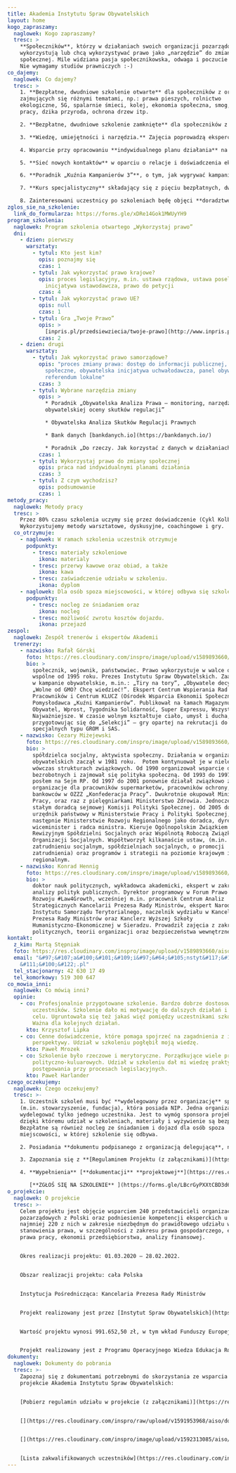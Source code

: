 ```yaml
---
title: Akademia Instytutu Spraw Obywatelskich
layout: home
kogo_zapraszamy:
  naglowek: Kogo zapraszamy?
  tresc: >
    **Społeczników**, którzy w działaniach swoich organizacji pozarządowych
    wykorzystują lub chcą wykorzystywać prawo jako „narzędzie” do zmiany
    społecznej. Mile widziana pasja społecznikowska, odwaga i poczucie humoru.
    Nie wymagamy studiów prawniczych :-)
co_dajemy:
  naglowek: Co dajemy?
  tresc: >
    1. **Bezpłatne, dwudniowe szkolenie otwarte** dla społeczników z organizacji
    zajmujących się różnymi tematami, np.: prawa pieszych, rolnictwo
    ekologiczne, 5G, spalarnie śmieci, kolej, ekonomia społeczna, smog, prawo
    pracy, dzika przyroda, ochrona drzew itp.

    2. **Bezpłatne, dwudniowe szkolenie zamknięte** dla społeczników z koalicji organizacji, która zajmuje się jednym tematem, np. Federacja Piesza Polska, Koalicja Żywa Ziemia, Kongres Ruchów Miejskich. Program szkolenia będzie dostosowany do potrzeb koalicji.

    3. **Wiedzę, umiejętności i narzędzia.** Zajęcia poprowadzą eksperci, społecznicy i decydenci z wieloletnim doświadczeniem w wykorzystywaniu prawa do zmiany społecznej.

    4. Wsparcie przy opracowaniu **indywidualnego planu działania** na rzecz zmiany społecznej, o którą walczy Twoja organizacja.

    5. **Sieć nowych kontaktów** w oparciu o relacje i doświadczenia ekspertów i uczestników szkoleń.

    6. **Poradnik „Kuźnia Kampanierów 3”**, o tym, jak wygrywać kampanie obywatelskie.

    7. **Kurs specjalistyczny** składający się z pięciu bezpłatnych, dwudniowych szkoleń. To propozycja dla najmocniej zaangażowanych uczestników szkoleń otwartych/zamkniętych. Wybrane tematy kursu: „Jak wygrywać kampanie obywatelskie?”, „Jak wykorzystać storytelling?”, „Wystąpienia publiczne”, „Jak wykorzystać media społecznościowe?”, „Jak prowadzić rzecznictwo?”, oraz wizyta studyjna w instytucji publicznej (ministerstwo/parlament).

    8. Zainteresowani uczestnicy po szkoleniach będę objęci **doradztwem specjalistycznym** (prawnym, marketingowym, podatkowym etc.). Konsultacje dopasowane będą do indywidualnych potrzeb uczestników w formie osobistej / e-mailowej / telefonicznej / za pomocą komunikatorów np. Skype, Zoom.
zglos_sie_na_szkolenie:
  link_do_formularza: https://forms.gle/xDRe14Gok1MWUyYH9
program_szkolenia:
  naglowek: Program szkolenia otwartego „Wykorzystaj prawo”
  dni:
    - dzien: pierwszy
      warsztaty:
        - tytul: Kto jest kim?
          opis: poznajmy się
          czas: 1
        - tytul: Jak wykorzystać prawo krajowe?
          opis: proces legislacyjny, m.in. ustawa rządowa, ustawa poselska, obywatelska
            inicjatywa ustawodawcza, prawo do petycji
          czas: 4
        - tytul: Jak wykorzystać prawo UE?
          opis: null
          czas: 1
        - tytul: Gra „Twoje Prawo”
          opis: >
            [inpris.pl/przedsiewziecia/twoje-prawo](http://www.inpris.pl/przedsiewziecia/twoje-prawo/)
          czas: 2
    - dzien: drugi
      warsztaty:
        - tytul: Jak wykorzystać prawo samorządowe?
          opis: "proces zmiany prawa: dostęp do informacji publicznej, konsultacje
            społeczne, obywatelska inicjatywa uchwałodawcza, panel obywatelski,
            referendum lokalne"
          czas: 3
        - tytul: Wybrane narzędzia zmiany
          opis: >
            * Poradnik „Obywatelska Analiza Prawa – monitoring, narzędzia, model
            obywatelskiej oceny skutków regulacji”

            * Obywatelska Analiza Skutków Regulacji Prawnych

            * Bank danych [bankdanych.io](https://bankdanych.io/)

            * Poradnik „Do rzeczy. Jak korzystać z danych w działaniach rzeczniczych?”
          czas: 1
        - tytul: Wykorzystaj prawo do zmiany społecznej
          opis: praca nad indywidualnymi planami działania
          czas: 3
        - tytul: Z czym wychodzisz?
          opis: podsumowanie
          czas: 1
metody_pracy:
  naglowek: Metody pracy
  tresc: >
    Przez 80% czasu szkolenia uczymy się przez doświadczenie (Cykl Kolba).
    Wykorzystujemy metody warsztatowe, dyskusyjne, coachingowe i gry.
  co_otrzymuje:
    - naglowek: W ramach szkolenia uczestnik otrzymuje
      podpunkty:
        - tresc: materiały szkoleniowe
          ikona: materialy
        - tresc: przerwy kawowe oraz obiad, a także
          ikona: kawa
        - tresc: zaświadczenie udziału w szkoleniu.
          ikona: dyplom
    - naglowek: Dla osób spoza miejscowości, w której odbywa się szkolenie, zapewniamy
      podpunkty:
        - tresc: nocleg ze śniadaniem oraz
          ikona: nocleg
        - tresc: możliwość zwrotu kosztów dojazdu.
          ikona: przejazd
zespol:
  naglowek: Zespół trenerów i ekspertów Akademii
  trenerzy:
    - nazwisko: Rafał Górski
      foto: https://res.cloudinary.com/inspro/image/upload/v1589893660/aiso/gorski.jpg
      bio: >
        społecznik, wojownik, państwowiec. Prawo wykorzystuje w walce o dobro
        wspólne od 1995 roku. Prezes Instytutu Spraw Obywatelskich. Zaangażowany
        w kampanie obywatelskie, m.in.: „Tiry na tory”, „Obywatele decydują” i
        „Wolne od GMO? Chcę wiedzieć!”. Ekspert Centrum Wspierania Rad
        Pracowników i Centrum KLUCZ (Ośrodek Wsparcia Ekonomii Społecznej).
        Pomysłodawca „Kuźni Kampanierów”. Publikował na łamach Magazynu
        Obywatel, Wprost, Tygodnika Solidarność, Super Expressu, Wszystko Co
        Najważniejsze. W czasie wolnym kształtuje ciało, umysł i ducha,
        przygotowując się do „Selekcji” – gry opartej na rekrutacji do jednostek
        specjalnych typu GROM i SAS.
    - nazwisko: Cezary Miżejewski
      foto: https://res.cloudinary.com/inspro/image/upload/v1589893660/aiso/mizejewski.jpg
      bio: >
        spółdzielca socjalny, aktywista społeczny. Działania w organizacjach
        obywatelskich zaczął w 1981 roku.  Potem kontynuował je w nielegalnych
        wówczas strukturach związkowych. Od 1990 organizował wsparcie dla
        bezrobotnych i zajmował się polityka społeczną. Od 1993 do 1997 był
        posłem na Sejm RP. Od 1997 do 2001 ponownie działał związkowo zakładając
        organizacje dla pracowników supermarketów, pracowników ochrony,
        bankowców w OZZZ „Konfederacja Pracy”. Dwukrotnie okupował Ministerstwo
        Pracy, oraz raz z pielęgniarkami Ministerstwo Zdrowia. Jednocześnie był
        stałym doradcą sejmowej Komisji Polityki Społecznej. Od 2005 do 2009
        urzędnik państwowy w Ministerstwie Pracy i Polityki Społecznej, a
        następnie Ministerstwie Rozwoju Regionalnego jako doradca, dyrektor,
        wiceminister i radca ministra. Kieruje Ogólnopolskim Związkiem
        Rewizyjnym Spółdzielni Socjalnych oraz Wspólnotą Roboczą Związków
        Organizacji Socjalnych. Współtworzył kilkanaście ustaw, (m.in. o
        zatrudnieniu socjalnym, spółdzielniach socjalnych, o promocji
        zatrudnienia) oraz programów i strategii na poziomie krajowym i
        regionalnym. 
    - nazwisko: Konrad Hennig
      foto: https://res.cloudinary.com/inspro/image/upload/v1589893660/aiso/hennig.jpg
      bio: >
        doktor nauk politycznych, wykładowca akademicki, ekspert w zakresie
        analizy polityk publicznych. Dyrektor programowy w Forum Prawo dla
        Rozwoju #Law4Growth, wcześniej m.in. pracownik Centrum Analiz
        Strategicznych Kancelarii Prezesa Rady Ministrów, ekspert Narodowego
        Instytutu Samorządu Terytorialnego, naczelnik wydziału w Kancelarii
        Prezesa Rady Ministrów oraz Kanclerz Wyższej Szkoły
        Humanistyczno-Ekonomicznej w Sieradzu. Prowadził zajęcia z zakresu nauk
        politycznych, teorii organizacji oraz bezpieczeństwa wewnętrznego.
kontakt:
  z_kim: Martą Stępniak
  foto: https://res.cloudinary.com/inspro/image/upload/v1589893660/aiso/marta-stepniak.jpg
  email: "&#97;&#107;a&#100;&#101;&#109;i&#97;&#64;&#105;nstyt&#117;&#116;.&#108;\
    &#111;&#100;&#122;.pl"
  tel_stacjonarny: 42 630 17 49
  tel_komorkowy: 519 300 647
co_mowia_inni:
  naglowek: Co mówią inni?
  opinie:
    - co: Profesjonalnie przygotowane szkolenie. Bardzo dobrze dostosowane do potrzeb
        uczestników. Szkolenie dało mi motywację do dalszych działań i poczucie
        celu. Ugruntowała się też jakaś więź pomiędzy uczestnikami szkolenia.
        Ważna dla kolejnych działań.
      kto: Krzysztof Lipka
    - co: Cenne doświadczenie, które pomaga spojrzeć na zagadnienia z innej
        perspektywy. Udział w szkoleniu pogłębił moją wiedzę.
      kto: Paweł Mrozek
    - co: Szkolenie było rzeczowe i merytoryczne. Porządkujące wiele procesów i spraw
        polityczno-kuluarowych. Udział w szkoleniu dał mi wiedzę praktyczną
        postępowania przy procesach legislacyjnych.
      kto: Paweł Harlander
czego_oczekujemy:
  naglowek: Czego oczekujemy?
  tresc: >-
    1. Uczestnik szkoleń musi być **wydelegowany przez organizację** społeczną
    (m.in. stowarzyszenie, fundacja), która posiada NIP. Jedna organizacja może
    wydelegować tylko jednego uczestnika. Jest to wymóg sponsora projektu,
    dzięki któremu udział w szkoleniach, materiały i wyżywienie są bezpłatne.
    Bezpłatne są również nocleg ze śniadaniem i dojazd dla osób spoza
    miejscowości, w której szkolenie się odbywa.

    2. Posiadania **dokumentu podpisanego z organizacją delegującą**, np. porozumienia wolontariackiego, umowy cywilno-prawnej, umowy o pracę lub potwierdzenia członkostwa.

    3. Zapoznania się z **[Regulaminem Projektu (z załącznikami)](https://res.cloudinary.com/inspro/raw/upload/v1594366268/aiso/regulamin_z_za%C5%82%C4%85cznikami.zip)** „Akademia Instytutu Spraw Obywatelskich” i respektowania postanowień tego Dokumentu.

    4. **Wypełnienia** [**dokumentacji** **projektowej**](https://res.cloudinary.com/inspro/raw/upload/v1594366110/aiso/dokumenty_przystapienia_do_projektu.zip), podpisania przez osoby uprawnione do reprezentacji i dostarczenia do nas.

       [**ZGŁOŚ SIĘ NA SZKOLENIE** ](https://forms.gle/LBcrGyPXXtCBD3d68)(formularz dotyczy wszystkich szkoleń, zarówno otwartych jak i zamkniętych)
o_projekcie:
  naglowek: O projekcie
  tresc: >-
    Celem projektu jest objęcie wsparciem 240 przedstawicieli organizacji
    pozarządowych z Polski oraz podniesienie kompetencji eksperckich u co
    najmniej 220 z nich w zakresie niezbędnym do prawidłowego udziału w procesie
    stanowienia prawa, w szczególności z zakresu prawa gospodarczego, ekonomii,
    prawa pracy, ekonomii przedsiębiorstwa, analizy finansowej.


    Okres realizacji projektu: 01.03.2020 – 28.02.2022.


    Obszar realizacji projektu: cała Polska


    Instytucja Pośrednicząca: Kancelaria Prezesa Rady Ministrów


    Projekt realizowany jest przez [Instytut Spraw Obywatelskich](https://instytutsprawobywatelskich.pl/) w partnerstwie z [Wspólnotą Roboczą Związków Organizacji Socjalnych WRZOS](http://www.wrzos.org.pl/). 


    Wartość projektu wynosi 991.652,50 zł, w tym wkład Funduszy Europejskich wynosi 835.764,23 zł.


    Projekt realizowany jest z Programu Operacyjnego Wiedza Edukacja Rozwój 2014-2020.
dokumenty:
  naglowek: Dokumenty do pobrania
  tresc: >-
    Zapoznaj się z dokumentami potrzebnymi do skorzystania ze wsparcia w
    projekcie Akademia Instytutu Spraw Obywatelskich:


    [Pobierz regulamin udziału w projekcie (z załącznikami)](https://res.cloudinary.com/inspro/raw/upload/v1594366268/aiso/regulamin_z_za%C5%82%C4%85cznikami.zip)


    [](https://res.cloudinary.com/inspro/raw/upload/v1591953968/aiso/dokumenty_przystapienia_do_projektu.zip)[Dokumenty przystąpienia do projektu dla uczestników](https://res.cloudinary.com/inspro/raw/upload/v1594366110/aiso/dokumenty_przystapienia_do_projektu.zip)


    [](https://res.cloudinary.com/inspro/image/upload/v1592313085/aiso/harmonogram_dzia%C5%82a%C5%84.pdf)[Harmonogram działań (udzielania wsparcia)](https://res.cloudinary.com/inspro/image/upload/v1593081567/aiso/harmonogram_udzielania_wsparcia.pdf)


    [Lista zakwalifikowanych uczestników](https://res.cloudinary.com/inspro/image/upload/v1594629010/aiso/lista_uczestnik%C3%B3w_zakwalifikowanych_do_szkole%C5%84.pdf)
---
```

